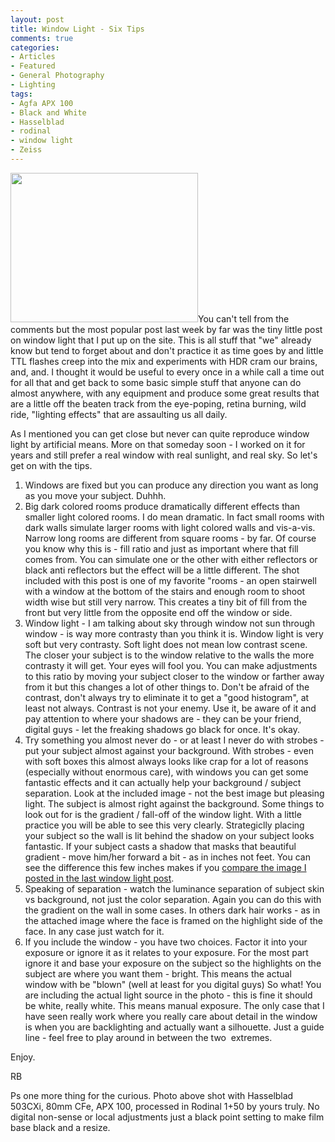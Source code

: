 ```yaml
---
layout: post
title: Window Light - Six Tips
comments: true
categories:
- Articles
- Featured
- General Photography
- Lighting
tags:
- Agfa APX 100
- Black and White
- Hasselblad
- rodinal
- window light
- Zeiss
---
```

<a rel="prettyPhoto" href="http://photo.rwboyer.com/wp-content/uploads/2010/08/2002-005-09.jpg"><img class="alignleft size-medium wp-image-2190" title="2002-005-09" src="http://photo.rwboyer.com/wp-content/uploads/2010/08/2002-005-09-300x239.jpg" alt="" width="300" height="239" /></a>You can't tell from the comments but the most popular post last week by far was the tiny little post on window light that I put up on the site. This is all stuff that "we" already know but tend to forget about and don't practice it as time goes by and little TTL flashes creep into the mix and experiments with HDR cram our brains, and, and. I thought it would be useful to every once in a while call a time out for all that and get back to some basic simple stuff that anyone can do almost anywhere, with any equipment and produce some great results that are a little off the beaten track from the eye-poping, retina burning, wild ride, "lighting effects" that are assaulting us all daily.

As I mentioned you can get close but never can quite reproduce window light by artificial means. More on that someday soon - I worked on it for years and still prefer a real window with real sunlight, and real sky. So let's get on with the tips.
<ol>
	<li>Windows are fixed but you can produce any direction you want as long as you move your subject. Duhhh.</li>
	<li>Big dark colored rooms produce dramatically different effects than smaller light colored rooms. I do mean dramatic. In fact small rooms with dark walls simulate larger rooms with light colored walls and vis-a-vis. Narrow long rooms are different from square rooms - by far. Of course you know why this is - fill ratio and just as important where that fill comes from. You can simulate one or the other with either reflectors or black anti reflectors but the effect will be a little different. The shot included with this post is one of my favorite "rooms - an open stairwell with a window at the bottom of the stairs and enough room to shoot width wise but still very narrow. This creates a tiny bit of fill from the front but very little from the opposite end off the window or side.</li>
	<li>Window light - I am talking about sky through window not sun through window - is way more contrasty than you think it is. Window light is very soft but very contrasty. Soft light does not mean low contrast scene. The closer your subject is to the window relative to the walls the more contrasty it will get. Your eyes will fool you. You can make adjustments to this ratio by moving your subject closer to the window or farther away from it but this changes a lot of other things to. Don't be afraid of the contrast, don't always try to eliminate it to get a "good histogram", at least not always. Contrast is not your enemy. Use it, be aware of it and pay attention to where your shadows are - they can be your friend, digital guys - let the freaking shadows go black for once. It's okay.</li>
	<li>Try something you almost never do - or at least I never do with strobes - put your subject almost against your background. With strobes - even with soft boxes this almost always looks like crap for a lot of reasons (especially without enormous care), with windows you can get some fantastic effects and it can actually help your background / subject separation. Look at the included image - not the best image but pleasing light. The subject is almost right against the background. Some things to look out for is the gradient / fall-off of the window light. With a little practice you will be able to see this very clearly. Strategiclly placing your subject so the wall is lit behind the shadow on your subject looks fantastic. If your subject casts a shadow that masks that beautiful gradient - move him/her forward a bit - as in inches not feet. You can see the difference this few inches makes if you <a href="http://photo.rwboyer.com/2010/08/18/things-you-can-do-with-a-window/">compare the image I posted in the last window light post</a>.</li>
	<li>Speaking of separation - watch the luminance separation of subject skin vs background, not just the color separation. Again you can do this with the gradient on the wall in some cases. In others dark hair works - as in the attached image where the face is framed on the highlight side of the face. In any case just watch for it.</li>
	<li>If you include the window - you have two choices. Factor it into your exposure or ignore it as it relates to your exposure. For the most part ignore it and base your exposure on the subject so the highlights on the subject are where you want them - bright. This means the actual window with be "blown" (well at least for you digital guys) So what! You are including the actual light source in the photo - this is fine it should be white, really white. This means manual exposure. The only case that I have seen really work where you really care about detail in the window is when you are backlighting and actually want a silhouette. Just a guide line - feel free to play around in between the two  extremes.</li>
</ol>
Enjoy.

RB

Ps one more thing for the curious. Photo above shot with Hasselblad 503CXi, 80mm CFe, APX 100, processed in Rodinal 1+50 by yours truly. No digital non-sense or local adjustments just a black point setting to make film base black and a resize.